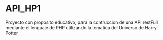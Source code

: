# API_HP1

Proyecto con proposito educativo, para la contruccion de una API restFull mediante el lenguaje de PHP
utilizando la tematica del Universo de Harry Potter
